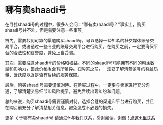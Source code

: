 # 哪有卖shaadi号

在寻找shaadi号的过程中，很多人会问：“哪有卖shaadi号？”事实上，购买shaadi号并不难，但是需要注意一些事项。

首先，需要找到可靠的渠道购买shaadi号。可以选择一些知名的社交媒体账号交易平台，或者通过一些专业的账号交易平台进行购买。在购买之前，一定要确保平台的合法性和信誉度，避免上当受骗。

其次，需要注意shaadi号的价格和权益。不同的shaadi号可能拥有不同的粉丝数量和影响力，因此价格也会有所差异。在购买之前，一定要了解清楚该号的粉丝质量、活跃度以及是否有后续的服务保障。

最后，购买shaadi号需要谨慎对待。在购买过程中，一定要与卖家进行充分沟通，了解清楚交易细节和风险提示，避免后续出现纠纷和问题。

总的来说，购买shaadi号需要谨慎对待，选择合适的渠道和平台进行购买，并且在购买前充分了解清楚相关信息，避免造成不必要的损失。

更多 关于哪有卖shaadi号 请通过✈与我们联系，感谢阅读，谢谢！[点这✈里联系](https://w.k02.cc)
